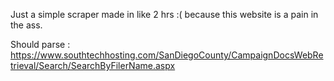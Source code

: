 Just a simple scraper made in like 2 hrs :( because this website is a pain in the ass.

Should parse : https://www.southtechhosting.com/SanDiegoCounty/CampaignDocsWebRetrieval/Search/SearchByFilerName.aspx
